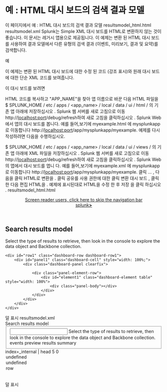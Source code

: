 # 예 : HTML 대시 보드의 검색 결과 모델
이 페이지에서
예 : HTML 대시 보드의 검색 결과 모델
resultsmodel_html.html
resultsmodel.xml
Splunk는 Simple XML 대시 보드를 HTML로 변환하지 않는 것이 좋습니다. 이 문서는 레거시 앱용으로 제공됩니다.
이 예제는 변환 된 HTML 대시 보드를 사용하여 결과 모델에서 다른 유형의 검색 결과 (이벤트, 미리보기, 결과 및 요약)를 검색합니다.

예

이 예제는 변환 된 HTML 대시 보드에 대한 수정 된 코드 (강조 표시)와 원래 대시 보드에 대한 단순 XML 코드를 보여줍니다.

이 대시 보드를 보려면

HTML 코드를 복사하고 "APP_NAME"을 찾아 앱 이름으로 바꾼 다음 HTML 파일을 $ SPLUNK_HOME / etc / apps / <app_name> / local / data / ui / html / 의 기존 앱 아래에 저장하십시오 .
Splunk 웹 서버를 새로 고침으로 이동 http://<localhost:port>/debug/refresh하여 새로 고침을 클릭하십시오 .
Splunk Web에서 앱의 대시 보드를 봅니다. 예를 들어,보기에 myexample.html 에 mysplunkapp 로 이동합니다 http://<localhost:port>/app/mysplunkapp/myexample.
예제를 다시 작성하려면 다음을 수행하십시오.

$ SPLUNK_HOME / etc / apps / <app_name> / local / data / ui / views / 의 기존 앱 아래에 XML 파일을 저장하십시오 .
Splunk 웹 서버를 새로 고침으로 이동 http://<localhost:port>/debug/refresh하여 새로 고침을 클릭하십시오 .
Splunk Web의 앱에서 대시 보드를 엽니 다. 예를 들어,보기에 myexample.xml 에 mysplunkapp 로 이동합니다 http://<localhost:port>/app/mysplunkapp/myexample.
클릭 ... , 다음을 클릭 HTML로 변환을 .
클릭 공유를 사용 권한에 대한 클릭 변환 대시 보드 , 클릭 한 다음 편집 HTML을 .
예제에 표시된대로 HTML을 수정 한 후 저장 을 클릭 하십시오 .
resultsmodel_html.html
<!DOCTYPE html>
<html lang="en">
<head>
    <meta charset="utf-8" />
    <meta http-equiv="X-UA-Compatible" content="IE=edge" />
    <title>Search results model</title>
    <link rel="shortcut icon" href="{{SPLUNKWEB_URL_PREFIX}}/static/img/favicon.ico" />
        <link rel="stylesheet" type="text/css" href="/en-US/static/@f4c1eb50e0f3/css/build/bootstrap.min.css" />
        <link rel="stylesheet" type="text/css" href="/en-US/static/@f4c1eb50e0f3/css/build/pages/dashboard-simple-bootstrap.min.css" />
    <link rel="stylesheet" type="text/css" media="all" href="{{SPLUNKWEB_URL_PREFIX}}/static/app/APP_NAME/dashboard.css" />
</head>
<body class="simplexml preload locale-en">
<!--
BEGIN LAYOUT
This section contains the layout for the dashboard. Splunk uses proprietary
styles in <div> tags, similar to Bootstrap's grid system.
-->
<header>
<a class="navSkip" href="#navSkip" tabindex="1">Screen reader users, click here to skip the navigation bar</a>
<div class="header splunk-header">
        <div id="placeholder-splunk-bar">
            <a href="{{SPLUNKWEB_URL_PREFIX}}/app/launcher/home" class="brand" title="splunk > listen to your data">splunk<strong>></strong></a>
        </div>
            <div id="placeholder-app-bar"></div>
</div>
<a id="navSkip"></a>
</header>
<div class="dashboard-body container-fluid main-section-body" data-role="main">
    <div class="dashboard-header clearfix">
        <h2>Search results model</h2>
    </div>
    <div class="fieldset">
        <div class="input input-dropdown" id="input1">
            <label>Select the type of results to retrieve, then look in the console to explore the data object and Backbone collection.</label>
        </div>
    </div>


    <div id="row1" class="dashboard-row dashboard-row1">
        <div id="panel1" class="dashboard-cell" style="width: 100%;">
            <div class="dashboard-panel clearfix">

                <div class="panel-element-row">
                    <div id="element1" class="dashboard-element table" style="width: 100%">
                        <div class="panel-body"></div>
                    </div>
                </div>
            </div>
        </div>
    </div>
</div>

<!--
END LAYOUT
-->

<script src="{{SPLUNKWEB_URL_PREFIX}}/config?autoload=1"></script>
<script src="{{SPLUNKWEB_URL_PREFIX}}/static/js/i18n.js"></script>
<script src="{{SPLUNKWEB_URL_PREFIX}}/i18ncatalog?autoload=1"></script>
<script src="{{SPLUNKWEB_URL_PREFIX}}/static/build/simplexml/index.js"></script>
<script type="text/javascript">
// <![CDATA[
// <![CDATA[

//
// LIBRARY REQUIREMENTS
//
// In the require function, we include the necessary libraries and modules for
// the HTML dashboard. Then, we pass variable names for these libraries and
// modules as function parameters, in order.
//
// When you add libraries or modules, remember to retain this mapping order
// between the library or module and its function parameter. You can do this by
// adding to the end of these lists, as shown in the commented examples below.

require([
    "splunkjs/mvc",
    "splunkjs/mvc/utils",
    "splunkjs/mvc/tokenutils",
    "underscore",
    "jquery",
    "splunkjs/mvc/simplexml",
    "splunkjs/mvc/layoutview",
    "splunkjs/mvc/simplexml/dashboardview",
    "splunkjs/mvc/simplexml/dashboard/panelref",
    "splunkjs/mvc/simplexml/element/chart",
    "splunkjs/mvc/simplexml/element/event",
    "splunkjs/mvc/simplexml/element/html",
    "splunkjs/mvc/simplexml/element/list",
    "splunkjs/mvc/simplexml/element/map",
    "splunkjs/mvc/simplexml/element/single",
    "splunkjs/mvc/simplexml/element/table",
    "splunkjs/mvc/simpleform/formutils",
    "splunkjs/mvc/simplexml/eventhandler",
    "splunkjs/mvc/simplexml/searcheventhandler",
    "splunkjs/mvc/simpleform/input/dropdown",
    "splunkjs/mvc/simpleform/input/radiogroup",
    "splunkjs/mvc/simpleform/input/linklist",
    "splunkjs/mvc/simpleform/input/multiselect",
    "splunkjs/mvc/simpleform/input/checkboxgroup",
    "splunkjs/mvc/simpleform/input/text",
    "splunkjs/mvc/simpleform/input/timerange",
    "splunkjs/mvc/simpleform/input/submit",
    "splunkjs/mvc/searchmanager",
    "splunkjs/mvc/savedsearchmanager",
    "splunkjs/mvc/postprocessmanager",
    "splunkjs/mvc/simplexml/urltokenmodel"
    // Add comma-separated libraries and modules manually here, for example:
    // ..."splunkjs/mvc/simplexml/urltokenmodel",
    // "splunkjs/mvc/checkboxview"
    ],
    function(
        mvc,
        utils,
        TokenUtils,
        _,
        $,
        DashboardController,
        LayoutView,
        Dashboard,
        PanelRef,
        ChartElement,
        EventElement,
        HtmlElement,
        ListElement,
        MapElement,
        SingleElement,
        TableElement,
        FormUtils,
        EventHandler,
        SearchEventHandler,
        DropdownInput,
        RadioGroupInput,
        LinkListInput,
        MultiSelectInput,
        CheckboxGroupInput,
        TextInput,
        TimeRangeInput,
        SubmitButton,
        SearchManager,
        SavedSearchManager,
        PostProcessManager,
        UrlTokenModel

        // Add comma-separated parameter names here, for example:
        // ...UrlTokenModel,
        // CheckboxView
        ) {

        var pageLoading = true;


        //
        // TOKENS
        //

        // Create token namespaces
        var urlTokenModel = new UrlTokenModel();
        mvc.Components.registerInstance('url', urlTokenModel);
        var defaultTokenModel = mvc.Components.getInstance('default', {create: true});
        var submittedTokenModel = mvc.Components.getInstance('submitted', {create: true});

        urlTokenModel.on('url:navigate', function() {
            defaultTokenModel.set(urlTokenModel.toJSON());
            if (!_.isEmpty(urlTokenModel.toJSON()) && !_.all(urlTokenModel.toJSON(), _.isUndefined)) {
                submitTokens();
            } else {
                submittedTokenModel.clear();
            }
        });

        // Initialize tokens
        defaultTokenModel.set(urlTokenModel.toJSON());

        function submitTokens() {
            // Copy the contents of the defaultTokenModel to the submittedTokenModel and urlTokenModel
            FormUtils.submitForm({ replaceState: pageLoading });
        }

        function setToken(name, value) {
            defaultTokenModel.set(name, value);
            submittedTokenModel.set(name, value);
        }

        function unsetToken(name) {
            defaultTokenModel.unset(name);
            submittedTokenModel.unset(name);
        }



        //
        // SEARCH MANAGERS
        //

        var search1 = new SearchManager({
            "id": "search1",
            "status_buckets": 0,
            "search": "index=_internal | head 5",
            data: "$form.datamod$",
            //autostart: false,
            "latest_time": "$latest$",
            "earliest_time": "0",
            "cancelOnUnload": true,
            "app": utils.getCurrentApp(),
            "auto_cancel": 90,
            "preview": true,
            "runWhenTimeIsUndefined": false
        }, {tokens: true, tokenNamespace: "submitted"});



        //
        // SPLUNK LAYOUT
        //

        $('header').remove();
        new LayoutView({"hideFooter": false, "hideSplunkBar": false, "hideAppBar": false, "hideChrome": false})
            .render()
            .getContainerElement()
            .appendChild($('.dashboard-body')[0]);


        //
        // DASHBOARD EDITOR
        //

        new Dashboard({
            id: 'dashboard',
            el: $('.dashboard-body'),
            showTitle: true,
            editable: true
        }, {tokens: true}).render();


        //
        // VIEWS: VISUALIZATION ELEMENTS
        //

        var element1 = new TableElement({
            "id": "element1",
            "drilldown": "row",
            "rowNumbers": "undefined",
            "wrap": "undefined",
            "managerid": "search1",
            "el": $('#element1')
        }, {tokens: true, tokenNamespace: "submitted"}).render();


        //
        // VIEWS: FORM INPUTS
        //

        var input1 = new DropdownInput({
            "id": "input1",
            "choices": [
                {"value": "events", "label": "events"},
                {"value": "preview", "label": "preview"},
                {"value": "results", "label": "results"},
                {"value": "summary", "label": "summary"}
            ],
            "selectFirstChoice": true,
            "searchWhenChanged": true,
            "showClearButton": false,
            "value": "$form.datamod$",
            "el": $('#input1')
        }, {tokens: true}).render();

        var myChoice = "results";

        input1.on("change", function(newValue){
            FormUtils.handleValueChange(input1);

            // Display the type of selected results model in the console
            myChoice = input1.settings.get("value");
            var myResults = search1.data(myChoice);
            myResults.on("data", function() {
                console.log("\nType: ", myChoice);
                console.log("Has data? ", myResults.hasData());
                console.log("Data (rows): ", myResults.data().rows);
                console.log("Backbone collection: (rows) ", myResults.collection().raw.rows);
            });
            search1.startSearch();

        });

        // Initialize time tokens to default
        if (!defaultTokenModel.has('earliest') && !defaultTokenModel.has('latest')) {
            defaultTokenModel.set({ earliest: '0', latest: '' });
        }

        if (!_.isEmpty(urlTokenModel.toJSON())){
            submitTokens();
        }


        //
        // DASHBOARD READY
        //

        DashboardController.ready();
        pageLoading = false;

    }
);
// ]]>
</script>
</body>
</html>
덜 표시
resultsmodel.xml
<form>
  <label>Search results model</label>
  <fieldset submitButton="false">
    <input type="dropdown" token="datamod" searchWhenChanged="true">
      <label>Select the type of results to retrieve, then look in the console to explore the data object and Backbone collection.</label>
      <choice value="events">events</choice>
      <choice value="preview">preview</choice>
      <choice value="results">results</choice>
      <choice value="summary">summary</choice>
    </input>
  </fieldset>
  <row>
    <panel>
      <table>
        <search>
          <query>index=_internal | head 5</query>
          <earliest>0</earliest>
          <latest></latest>
        </search>
        <option name="wrap">undefined</option>
        <option name="rowNumbers">undefined</option>
        <option name="drilldown">row</option>
      </table>
    </panel>
  </row>
</form>
덜 표시